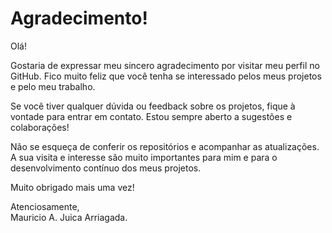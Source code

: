 # Agradecimento!

Olá!

Gostaria de expressar meu sincero agradecimento por visitar meu perfil no GitHub. Fico muito feliz que você tenha se interessado pelos meus projetos e pelo meu trabalho.

Se você tiver qualquer dúvida ou feedback sobre os projetos, fique à vontade para entrar em contato. Estou sempre aberto a sugestões e colaborações!

Não se esqueça de conferir os repositórios e acompanhar as atualizações. A sua visita e interesse são muito importantes para mim e para o desenvolvimento contínuo dos meus projetos.

Muito obrigado mais uma vez!

Atenciosamente,  
Mauricio A. Juica Arriagada.
